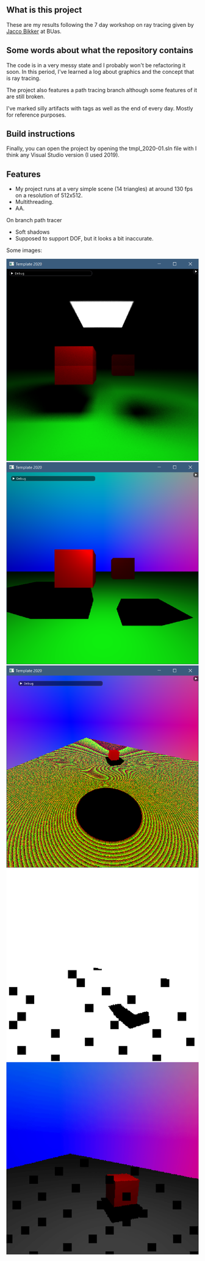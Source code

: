## What is this project
These are my results following the 7 day workshop on ray tracing given by [Jacco Bikker](https://github.com/jbikker) at BUas. 

## Some words about what the repository contains
The code is in a very messy state and I probably won't be refactoring it soon. In this period, I've learned a log about graphics and the concept that is ray tracing. 

The project also features a path tracing branch although some features of it are still broken. 

I've marked silly artifacts with tags as well as the end of every day. Mostly for reference purposes.

## Build instructions
Finally, you can open the project by opening the tmpl_2020-01.sln file with I think any Visual Studio version (I used 2019).

## Features
* My project runs at a very simple scene (14 triangles) at around 130 fps on a resolution of 512x512. 
* Multithreading. 
* AA. 

On branch path tracer
* Soft shadows 
* Supposed to support DOF, but it looks a bit inaccurate.

Some images:

![Path tracer with broken isOccluded function](img/PathTracerArtifacts.png "Path tracer with broken isOccluded function")
![Ray tracer running at 130 fps with AA and MT](img/130FPS.png "Ray tracer running at 130 fps with AA and MT")
![Overflowing colors](img/Overflow.png "Overflowing colors")
![AA with MT resulting in an interesting image](img/RaceConditions.gif "AA with MT resulting in an interesting image")
![Same but with diffuse shading](img/RaceConditionsDiffuse.gif "Same but with diffuse shading")